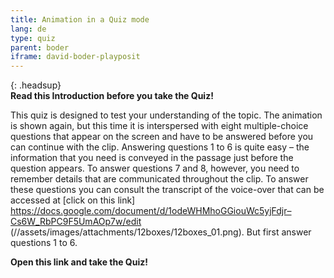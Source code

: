 ```yaml
---
title: Animation in a Quiz mode
lang: de
type: quiz
parent: boder
iframe: david-boder-playposit
---
```


{: .headsup}                            
**Read this Introduction before you take the Quiz!**

This quiz is designed to test your understanding of the topic. The animation is shown again, but this time it is interspersed with eight multiple-choice questions that appear on the screen and have to be answered before you can continue with the clip. Answering questions 1 to 6 is quite easy – the information that you need is conveyed in the passage just before the question appears. To answer questions 7 and 8, however, you need to remember details that are communicated throughout the clip. To answer these questions you can consult the transcript of the voice-over that can be accessed at [click on this link] https://docs.google.com/document/d/1odeWHMhoGGiouWc5yjFdjr–Cs6W_RbPC9F5UmAOp7w/edit
(//assets/images/attachments/12boxes/12boxes_01.png).
But first answer questions 1 to 6.

**Open this link and take the Quiz!**


<!-- more -->
